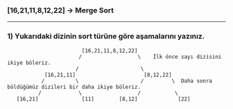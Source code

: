 ### [16,21,11,8,12,22] -> Merge Sort
***
### 1) Yukarıdaki dizinin sort türüne göre aşamalarını yazınız.
                         
                            [16,21,11,8,12,22]
                           /                  \    İlk önce sayı dizisini ikiye böleriz.   
                          /                    \              
                [16,21,11]                      [8,12,22]
               /          \                    /         \  Daha sonra böldüğümüz dizileri bir daha ikiye böleriz.
              /            \                  /           \
       [16,21]              [11]        [8,12]             [22]
